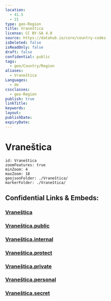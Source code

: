 ```yaml
---
location:
  - 41.5
  - 21
type: geo-Region
title: Vraneštica
license: CC BY-SA 4.0
source: https://datahub.io/core/country-codes
isDeleted: false
isReadOnly: false
draft: false
confidential: public
tags:
  - geo/Country/Region
aliases:
  - Vraneštica
Languages:
  - de
cssclasses:
  - geo-Region
publish: true
linkTitle:
keywords:
layout:
publishDate:
expiryDate:
---
```


# Vraneštica

```leaflet
id: Vraneštica
zoomFeatures: true 
minZoom: 4 
maxZoom: 18
geojsonFolder: ./Vraneštica/
markerFolder: ./Vraneštica/
```


## Confidential Links & Embeds: 

### [Vraneštica](/_Standards/Earth/Continent/Europe/Europe~South/Macedonia~North/Municipalities~Macedonia/Vraneštica.md) 

### [Vraneštica.public](/_public/Earth/Continent/Europe/Europe~South/Macedonia~North/Municipalities~Macedonia/Vraneštica.public.md) 

### [Vraneštica.internal](/_internal/Earth/Continent/Europe/Europe~South/Macedonia~North/Municipalities~Macedonia/Vraneštica.internal.md) 

### [Vraneštica.protect](/_protect/Earth/Continent/Europe/Europe~South/Macedonia~North/Municipalities~Macedonia/Vraneštica.protect.md) 

### [Vraneštica.private](/_private/Earth/Continent/Europe/Europe~South/Macedonia~North/Municipalities~Macedonia/Vraneštica.private.md) 

### [Vraneštica.personal](/_personal/Earth/Continent/Europe/Europe~South/Macedonia~North/Municipalities~Macedonia/Vraneštica.personal.md) 

### [Vraneštica.secret](/_secret/Earth/Continent/Europe/Europe~South/Macedonia~North/Municipalities~Macedonia/Vraneštica.secret.md)

